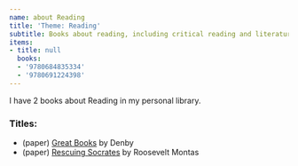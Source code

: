 ```yaml
---
name: about Reading
title: 'Theme: Reading'
subtitle: Books about reading, including critical reading and literature analysis
items:
- title: null
  books:
  - '9780684835334'
  - '9780691224398'
---
```

I have 2 books about Reading in my personal library.

### Titles:
- (paper) [Great Books](/books/info/9780684835334) by Denby
- (paper) [Rescuing Socrates](/books/info/9780691224398) by Roosevelt Montas
